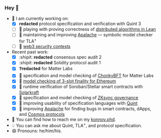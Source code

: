 ### Hey 👋

<!--
**konnov/konnov** is a ✨ _special_ ✨ repository because its `README.md` (this file) appears on your GitHub profile.

Here are some ideas to get you started:

- 🔭 I’m currently working on ...
- 🌱 I’m currently learning ...
- 👯 I’m looking to collaborate on ...
- 🤔 I’m looking for help with ...
- 💬 Ask me about ...
- 📫 How to reach me: ...
- 😄 Pronouns: ...
- ⚡ Fun fact: ...
-->

- :steam_locomotive: I am currently working on:
  - [x] **redacted** protocol specification and verification with Quint 3
  - [ ] 🍨 playing with proving correctness of [distributed algorithms in Lean](https://github.com/konnov/leanda/)
  - [ ] 💙 maintaining and improving [Apalache](https://github.com/apalache-mc/apalache/) &mdash; symbolic model checker for TLA<sup>+</sup>
  - [ ] 💸 [web3 security contests](https://konnov.phd/posts/service/)
- Recent past work:
  - [x] :shipit: **redacted** consensus spec audit 2
  - [x] :shipit: **redacted** Solidity protocol audit 1
  - [x] ❓**redacted** for Matter Labs
  - [x] :cookie: specification and model checking of [ChonkyBFT](https://konnov.phd/posts/chonkybft-paper/) for Matter Labs
  - [x] :doughnut: [model checking of 3-slot finality for Ethereum](https://konnov.phd/posts/3sf-mc-report/)
  - [x] 🌟 runtime verification of Soroban/Stellar smart contracts with [Solarkraft](https://github.com/freespek/solarkraft/)
  - [x] :candy: specification and model checking of [ZKsync governance](https://konnov.phd/posts/zksync-governance/)
  - [x] :lollipop: improving usability of specification languages with [Quint](https://konnov.phd/posts/quint/)
  - [x] :carousel_horse: improving [Apalache](https://konnov.phd/posts/apalache-moved/) for finding bugs in smart contracts, dApps, and [Cosmos protocols](https://cosmos.network/)
- :flashlight: You can find how to reach me on my [konnov.phd](https://konnov.phd/).
- :bulb: You can ask me about Quint, TLA<sup>+</sup>, and protocol specification.
- 😄 Pronouns: he/him/his.
